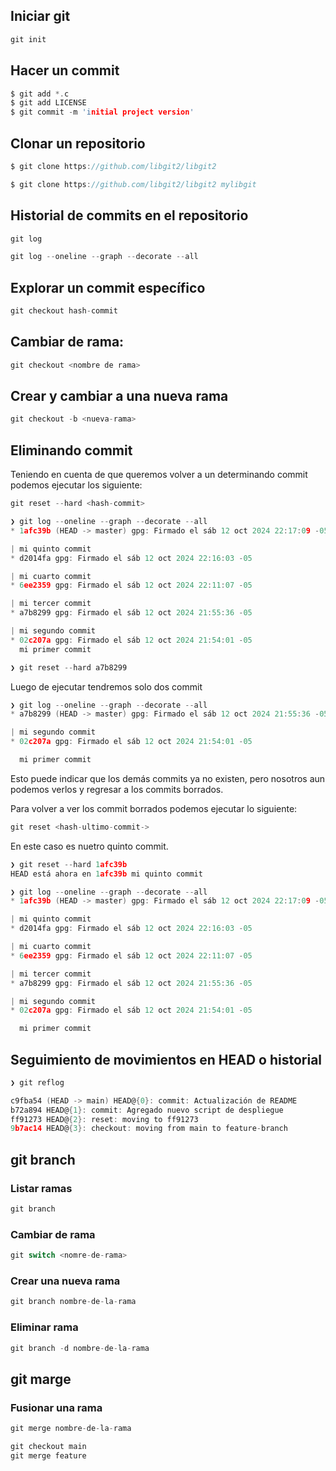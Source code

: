 
## Iniciar git

```c
git init
```

## Hacer un commit

```c
$ git add *.c
$ git add LICENSE
$ git commit -m 'initial project version'
```

## Clonar un repositorio

```c
$ git clone https://github.com/libgit2/libgit2
```

```c
$ git clone https://github.com/libgit2/libgit2 mylibgit
```

## Historial de commits en el repositorio

```c
git log
```

```c
git log --oneline --graph --decorate --all
```
## Explorar un commit específico

```c
git checkout hash-commit
```

## Cambiar de rama:

```c
git checkout <nombre de rama>
```
## Crear y cambiar a una nueva rama

```c
git checkout -b <nueva-rama>
```

## Eliminando commit

Teniendo en cuenta de que queremos volver a un determinando commit podemos ejecutar los siguiente:

```c
git reset --hard <hash-commit>
```

```c
❯ git log --oneline --graph --decorate --all
* 1afc39b (HEAD -> master) gpg: Firmado el sáb 12 oct 2024 22:17:09 -05

| mi quinto commit
* d2014fa gpg: Firmado el sáb 12 oct 2024 22:16:03 -05

| mi cuarto commit
* 6ee2359 gpg: Firmado el sáb 12 oct 2024 22:11:07 -05

| mi tercer commit
* a7b8299 gpg: Firmado el sáb 12 oct 2024 21:55:36 -05

| mi segundo commit
* 02c207a gpg: Firmado el sáb 12 oct 2024 21:54:01 -05
  mi primer commit

```

```c
❯ git reset --hard a7b8299
```


Luego de ejecutar tendremos solo dos commit

```c
❯ git log --oneline --graph --decorate --all
* a7b8299 (HEAD -> master) gpg: Firmado el sáb 12 oct 2024 21:55:36 -05

| mi segundo commit
* 02c207a gpg: Firmado el sáb 12 oct 2024 21:54:01 -05

  mi primer commit

```

Esto puede indicar que los demás commits ya no existen, pero nosotros aun podemos verlos y regresar a los commits borrados.

Para volver a ver los commit borrados podemos ejecutar lo siguiente:

```c
git reset <hash-ultimo-commit->
```

En este caso es nuetro quinto commit.

```c
❯ git reset --hard 1afc39b
HEAD está ahora en 1afc39b mi quinto commit
```

```c
❯ git log --oneline --graph --decorate --all
* 1afc39b (HEAD -> master) gpg: Firmado el sáb 12 oct 2024 22:17:09 -05

| mi quinto commit
* d2014fa gpg: Firmado el sáb 12 oct 2024 22:16:03 -05

| mi cuarto commit
* 6ee2359 gpg: Firmado el sáb 12 oct 2024 22:11:07 -05

| mi tercer commit
* a7b8299 gpg: Firmado el sáb 12 oct 2024 21:55:36 -05

| mi segundo commit
* 02c207a gpg: Firmado el sáb 12 oct 2024 21:54:01 -05

  mi primer commit

```
## Seguimiento de movimientos en HEAD o historial 

```c
❯ git reflog
```

```c
c9fba54 (HEAD -> main) HEAD@{0}: commit: Actualización de README
b72a894 HEAD@{1}: commit: Agregado nuevo script de despliegue
ff91273 HEAD@{2}: reset: moving to ff91273
9b7ac14 HEAD@{3}: checkout: moving from main to feature-branch
```

## git branch

### Listar ramas

```c
git branch
```

### Cambiar de rama

```c
git switch <nomre-de-rama>
```
### Crear una nueva rama

```c
git branch nombre-de-la-rama
```

### Eliminar rama

```c
git branch -d nombre-de-la-rama
```

## git marge

### Fusionar una rama

```c
git merge nombre-de-la-rama
```

```c
git checkout main
git merge feature
```
